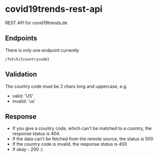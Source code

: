# covid19trends-rest-api
REST API for covid19trends.de

## Endpoints
There is only one endpoint currently

`/fetch/{countrycode}`

## Validation

The country code must be 2 chars long and uppercase, e.g.
* valid: 'US'
* invalid: 'us'

## Response

* If you give a country code, which can't be matched to a country, the response status is 404.
* If the data can't be fetched from the remote source, the status is 500
* If the country code is invalid, the response status is 400
* If okay - 200 :)
